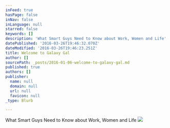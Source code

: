 ```yaml
---
inFeed: true
hasPage: false
inNav: false
inLanguage: null
starred: false
keywords: []
description: 'What Smart Guys Need to Know about Work, Women and Life'
datePublished: '2016-03-26T19:46:32.070Z'
dateModified: '2016-03-26T19:46:23.251Z'
title: Welcome to Galaxy Gal
author: []
sourcePath: _posts/2016-01-06-welcome-to-galaxy-gal.md
published: true
authors: []
publisher:
  name: null
  domain: null
  url: null
  favicon: null
_type: Blurb

---
```

What Smart Guys Need to Know about Work, Women and Life
![](https://the-grid-user-content.s3-us-west-2.amazonaws.com/b7fe8e1e-23fa-4872-80c3-c68a006dc617.jpg)